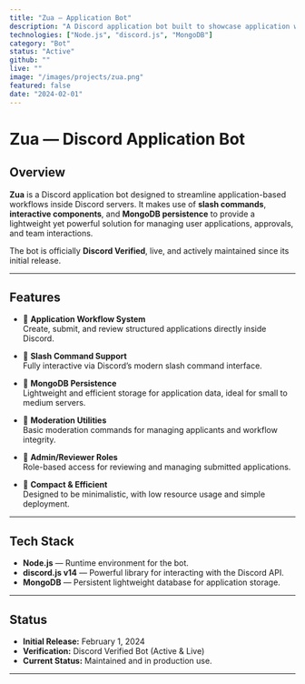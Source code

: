 ```yaml
---
title: "Zua — Application Bot"
description: "A Discord application bot built to showcase application workflows, commands, and slash command interactions."
technologies: ["Node.js", "discord.js", "MongoDB"]
category: "Bot"
status: "Active"
github: "" 
live: ""   
image: "/images/projects/zua.png"
featured: false
date: "2024-02-01"
---
```


# Zua — Discord Application Bot

## Overview

**Zua** is a Discord application bot designed to streamline application-based workflows inside Discord servers. It makes use of **slash commands**, **interactive components**, and **MongoDB persistence** to provide a lightweight yet powerful solution for managing user applications, approvals, and team interactions.  

The bot is officially **Discord Verified**, live, and actively maintained since its initial release.

---

## Features

- 🔹 **Application Workflow System**  
  Create, submit, and review structured applications directly inside Discord.  

- 🔹 **Slash Command Support**  
  Fully interactive via Discord’s modern slash command interface.  

- 🔹 **MongoDB Persistence**  
  Lightweight and efficient storage for application data, ideal for small to medium servers.  

- 🔹 **Moderation Utilities**  
  Basic moderation commands for managing applicants and workflow integrity.  

- 🔹 **Admin/Reviewer Roles**  
  Role-based access for reviewing and managing submitted applications.  

- 🔹 **Compact & Efficient**  
  Designed to be minimalistic, with low resource usage and simple deployment.

---

## Tech Stack

- **Node.js** — Runtime environment for the bot.  
- **discord.js v14** — Powerful library for interacting with the Discord API.  
- **MongoDB** — Persistent lightweight database for application storage.  

---

## Status

- **Initial Release:** February 1, 2024  
- **Verification:** Discord Verified Bot (Active & Live)  
- **Current Status:** Maintained and in production use.  

---
